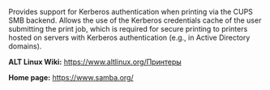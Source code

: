 Provides support for Kerberos authentication when printing via the CUPS SMB backend.
Allows the use of the Kerberos credentials cache of the user submitting the print job,
which is required for secure printing to printers hosted on servers with Kerberos authentication (e.g., in Active Directory domains).

**ALT Linux Wiki:** <https://www.altlinux.org/Принтеры>

**Home page:** <https://www.samba.org/>
